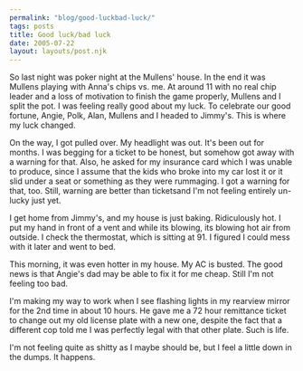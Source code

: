 ```yaml
---
permalink: "blog/good-luckbad-luck/"
tags: posts
title: Good luck/bad luck
date: 2005-07-22
layout: layouts/post.njk
---
```


So last night was poker night at the Mullens' house. In the end it was Mullens playing with Anna's chips vs. me. At around 11 with no real chip leader and a loss of motivation to finish the game properly, Mullens and I split the pot. I was feeling really good about my luck. To celebrate our good fortune, Angie, Polk, Alan, Mullens and I headed to Jimmy's. This is where my luck changed. 

On the way, I got pulled over. My headlight was out. It's been out for months. I was begging for a ticket to be honest, but somehow got away with a warning for that. Also, he asked for my insurance card which I was unable to produce, since I assume that the kids who broke into my car lost it or it slid under a seat or something as they were rummaging. I got a warning for that, too. Still, warning are better than ticketsand I'm not feeling entirely un-lucky just yet. 

I get home from Jimmy's, and my house is just baking. Ridiculously hot. I put my hand in front of a vent and while its blowing, its blowing hot air from outside. I check the thermostat, which is sitting at 91. I figured I could mess with it later and went to bed. 

This morning, it was even hotter in my house. My AC is busted. The good news is that Angie's dad may be able to fix it for me cheap. Still I'm not feeling too bad. 

I'm making my way to work when I see flashing lights in my rearview mirror for the 2nd time in about 10 hours. He gave me a 72 hour remittance ticket to change out my old license plate with a new one, despite the fact that a different cop told me I was perfectly legal with that other plate. Such is life. 

I'm not feeling quite as shitty as I maybe should be, but I feel a little down in the dumps. It happens.